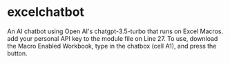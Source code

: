 # excelchatbot
An AI chatbot using Open AI's chatgpt-3.5-turbo that runs on Excel Macros. add your personal API key to the module file on Line 27. To use, download the Macro Enabled Workbook, type in the chatbox (cell A1), and press the button. 
